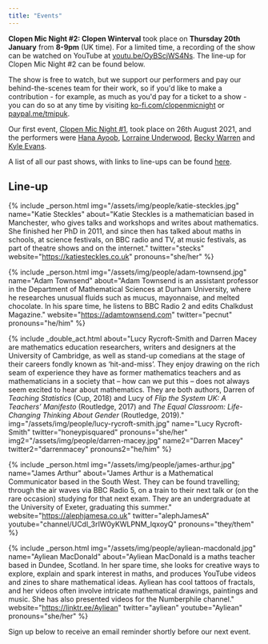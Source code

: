 ```yaml
---
title: "Events"
---
```


**Clopen Mic Night #2: Clopen Winterval** took place on **Thursday 20th January** from **8-9pm** (UK time). For a limited time, a recording of the show can be watched on YouTube at [youtu.be/OyBScjWS4Ns](https://youtu.be/OyBScjWS4Ns).
The line-up for Clopen Mic Night #2 can be found below.

The show is free to watch, but we support our performers and pay our behind-the-scenes team 
for their work, so if you'd like to make a contribution - for example, as much as you'd pay 
for a ticket to a show - you can do so at any time by visiting 
[ko-fi.com/clopenmicnight](https://ko-fi.com/clopenmicnight) or
[paypal.me/tmipuk](https://paypal.me/tmipuk).

Our first event, [Clopen Mic Night #1](/events/2021-08-26.html), took place on 26th August 2021, and the performers were [Hana Ayoob](https://hanaayoob.co.uk), [Lorraine Underwood](https://lorraine.mcunderwood.org/), [Becky Warren](http://linescurvesspirals.blogspot.com) and [Kyle Evans](https://kyledevans.com).

A list of all our past shows, with links to line-ups can be found [here](/events/list.html).

## Line-up
{% include _person.html
    img="/assets/img/people/katie-steckles.jpg"
    name="Katie Steckles"
    about="Katie Steckles is a mathematician based in Manchester, who gives talks and workshops and writes about mathematics. She finished her PhD in 2011, and since then has talked about maths in schools, at science festivals, on BBC radio and TV, at music festivals, as part of theatre shows and on the internet."
    twitter="stecks"
    website="https://katiesteckles.co.uk"
    pronouns="she/her"
%}

{% include _person.html
    img="/assets/img/people/adam-townsend.jpg"
    name="Adam Townsend"
    about="Adam Townsend is an assistant professor in the Department of Mathematical Sciences at Durham University, where he researches unusual fluids such as mucus, mayonnaise, and melted chocolate. In his spare time, he listens to BBC Radio 2 and edits Chalkdust Magazine."
    website="https://adamtownsend.com"
    twitter="pecnut"
    pronouns="he/him"
%}

{% include _double_act.html
    about="Lucy Rycroft-Smith and Darren Macey are mathematics education researchers, writers and designers at the University of Cambridge, as well as stand-up comedians at the stage of their careers fondly known as ‘hit-and-miss’. They enjoy drawing on the rich seam of experience they have as former mathematics teachers and as mathematicians in a society that – how can we put this – does not always seem excited to hear about mathematics.  They are both authors, Darren of <em>Teaching Statistics</em> (Cup, 2018) and Lucy of <em>Flip the System UK: A Teachers’ Manifesto</em> (Routledge, 2017) and <em>The Equal Classroom: Life-Changing Thinking About Gender</em> (Routledge, 2019)."
    img="/assets/img/people/lucy-rycroft-smith.jpg"
    name="Lucy Rycroft-Smith"
    twitter="honeypisquared"
    pronouns="she/her"
    img2="/assets/img/people/darren-macey.jpg"
    name2="Darren Macey"
    twitter2="darrenmacey"
    pronouns2="he/him"
%}

{% include _person.html
    img="/assets/img/people/james-arthur.jpg"
    name="James Arthur"
    about="James Arthur is a Mathematical Communicator based in the South West. They can be found travelling; through the air waves via BBC Radio 5, on a train to their next talk or (on the rare occasion) studying for that next exam. They are an undergraduate at the University of Exeter, graduating this summer."
    website="https://alephjamesa.co.uk"
    twitter="alephJamesA"
    youtube="channel/UCdl_3rIW0yKWLPNM_lqxoyQ"
    pronouns="they/them"
%}

{% include _person.html
    img="/assets/img/people/ayliean-macdonald.jpg"
    name="Ayliean MacDonald"
    about="Ayliean MacDonald is a maths teacher based in Dundee, Scotland. In her spare time, she looks for creative ways to explore, explain and spark interest in maths, and produces YouTube videos and zines to share mathematical ideas. Ayliean has cool tattoos of fractals, and her videos often involve intricate mathematical drawings, paintings and music. She has also presented videos for the Numberphile channel."
    website="https://linktr.ee/Ayliean"
    twitter="ayliean"
    youtube="Ayliean"
    pronouns="she/her"
%}

Sign up below to receive an email reminder shortly before our next event.
<div class="sender-form-field" data-sender-form-id="ks7i2oxmaq7jqdqvszm" style="text-align:center"></div>

